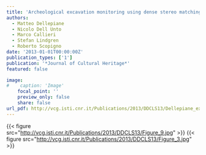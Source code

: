 ```yaml
---
title: 'Archeological excavation monitoring using dense stereo matching techniques'
authors:
  - Matteo Dellepiane
  - Nicolo Dell Unto
  - Marco Callieri
  - Stefan Lindgren
  - Roberto Scopigno
date: '2013-01-01T00:00:00Z'
publication_types: ['1']
publication: '*Journal of Cultural Heritage*'
featured: false

image:
#    caption: 'Image'
    focal_point: ''
    preview_only: false
    share: false
url_pdf: http://vcg.isti.cnr.it/Publications/2013/DDCLS13/Dellepiane_excavation.pdf
---
```

{{< figure src="http://vcg.isti.cnr.it/Publications/2013/DDCLS13/Figure_9.jpg" >}}
{{< figure src="http://vcg.isti.cnr.it/Publications/2013/DDCLS13/Figure_3.jpg" >}}
